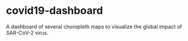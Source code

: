 # covid19-dashboard
A dashboard of several choropleth maps to visualize the global impact of SAR-CoV-2 virus.
